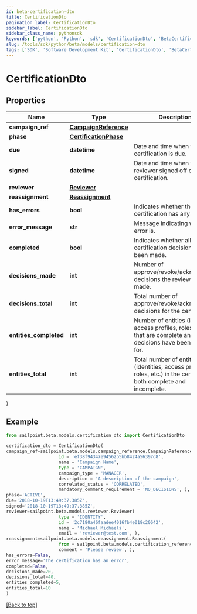 ```yaml
---
id: beta-certification-dto
title: CertificationDto
pagination_label: CertificationDto
sidebar_label: CertificationDto
sidebar_class_name: pythonsdk
keywords: ['python', 'Python', 'sdk', 'CertificationDto', 'BetaCertificationDto'] 
slug: /tools/sdk/python/beta/models/certification-dto
tags: ['SDK', 'Software Development Kit', 'CertificationDto', 'BetaCertificationDto']
---
```


# CertificationDto


## Properties

Name | Type | Description | Notes
------------ | ------------- | ------------- | -------------
**campaign_ref** | [**CampaignReference**](campaign-reference) |  | [required]
**phase** | [**CertificationPhase**](certification-phase) |  | [required]
**due** | **datetime** | Date and time when the certification is due. | [required]
**signed** | **datetime** | Date and time when the reviewer signed off on the certification. | [required]
**reviewer** | [**Reviewer**](reviewer) |  | [required]
**reassignment** | [**Reassignment**](reassignment) |  | [optional] 
**has_errors** | **bool** | Indicates whether the certification has any errors. | [required]
**error_message** | **str** | Message indicating what the error is. | [optional] 
**completed** | **bool** | Indicates whether all certification decisions have been made. | [required]
**decisions_made** | **int** | Number of approve/revoke/acknowledge decisions the reviewer has made. | [required]
**decisions_total** | **int** | Total number of approve/revoke/acknowledge decisions for the certification. | [required]
**entities_completed** | **int** | Number of entities (identities, access profiles, roles, etc.) that are complete and all decisions have been made for. | [required]
**entities_total** | **int** | Total number of entities (identities, access profiles, roles, etc.) in the certification, both complete and incomplete. | [required]
}

## Example

```python
from sailpoint.beta.models.certification_dto import CertificationDto

certification_dto = CertificationDto(
campaign_ref=sailpoint.beta.models.campaign_reference.CampaignReference(
                    id = 'ef38f94347e94562b5bb8424a56397d8', 
                    name = 'Campaign Name', 
                    type = 'CAMPAIGN', 
                    campaign_type = 'MANAGER', 
                    description = 'A description of the campaign', 
                    correlated_status = 'CORRELATED', 
                    mandatory_comment_requirement = 'NO_DECISIONS', ),
phase='ACTIVE',
due='2018-10-19T13:49:37.385Z',
signed='2018-10-19T13:49:37.385Z',
reviewer=sailpoint.beta.models.reviewer.Reviewer(
                    type = 'IDENTITY', 
                    id = '2c7180a46faadee4016fb4e018c20642', 
                    name = 'Michael Michaels', 
                    email = 'reviewer@test.com', ),
reassignment=sailpoint.beta.models.reassignment.Reassignment(
                    from = sailpoint.beta.models.certification_reference.CertificationReference(), 
                    comment = 'Please review', ),
has_errors=False,
error_message='The certification has an error',
completed=False,
decisions_made=20,
decisions_total=40,
entities_completed=5,
entities_total=10
)

```
[[Back to top]](#) 

